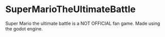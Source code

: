 # SuperMarioTheUltimateBattle
Super Mario the ultimate battle is a NOT OFFICIAL fan game. Made using the godot engine.

